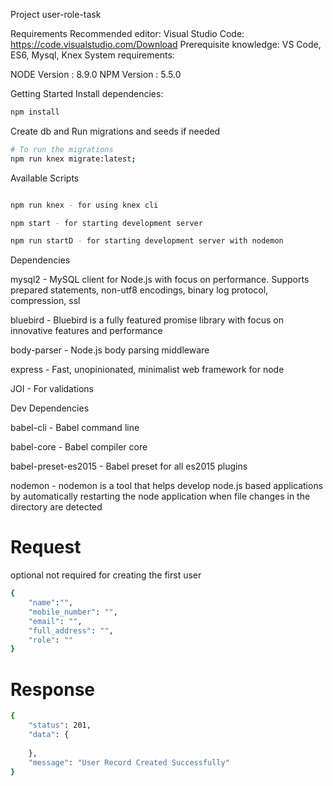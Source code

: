 Project user-role-task

Requirements
Recommended editor:
Visual Studio Code: https://code.visualstudio.com/Download
Prerequisite knowledge:
VS Code, ES6, Mysql, Knex
System requirements:

NODE Version : 8.9.0
NPM Version : 5.5.0


Getting Started
Install dependencies:

```sh
npm install
```

Create db and Run migrations and seeds if needed
```sh
# To run the migrations
npm run knex migrate:latest; 

```

Available Scripts

```sh

npm run knex - for using knex cli

npm start - for starting development server

npm run startD - for starting development server with nodemon

```



Dependencies


mysql2 - MySQL client for Node.js with focus on performance. Supports prepared statements, non-utf8 encodings, binary log protocol, compression, ssl


bluebird - Bluebird is a fully featured promise library with focus on innovative features and performance


body-parser - Node.js body parsing middleware


express - Fast, unopinionated, minimalist web framework for node


JOI - For validations



Dev Dependencies


babel-cli - Babel command line


babel-core - Babel compiler core



babel-preset-es2015 - Babel preset for all es2015 plugins



nodemon - nodemon is a tool that helps develop node.js based applications by automatically restarting the node application when file changes in the directory are detected

# Request
 optional not required for creating the first user

```sh
{
	"name":"",
	"mobile_number": "",
	"email": "",
	"full_address": "",
	"role": ""  
}
```

# Response

```sh
{
    "status": 201,
    "data": {
    
    },
    "message": "User Record Created Successfully"
}
```